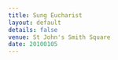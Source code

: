 ```yaml
---
title: Sung Eucharist
layout: default
details: false
venue: St John's Smith Square
date: 20100105
---
```

